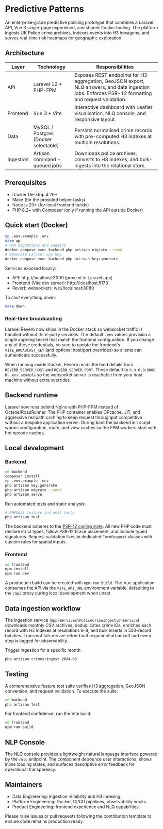# Predictive Patterns

An enterprise-grade predictive policing prototype that combines a Laravel API, Vue 3 single-page experience, and shared 
Docker tooling. The platform ingests UK Police crime archives, indexes events into H3 hexagons, and serves real-time risk 
heatmaps for geographic exploration.

## Architecture

| Layer     | Technology | Responsibilities |
|-----------|------------|------------------|
| API       | Laravel 12 + PHP-FPM | Exposes REST endpoints for H3 aggregation, GeoJSON export, NLQ answers, and data ingestion jobs. Enforces PSR-12 formatting and request validation. |
| Frontend  | Vue 3 + Vite | Interactive dashboard with Leaflet visualisation, NLQ console, and responsive layout. |
| Data      | MySQL / Postgres (Docker selectable) | Persists normalised crime records with pre-computed H3 indexes at multiple resolutions. |
| Ingestion | Artisan command + queued jobs | Downloads police archives, converts to H3 indexes, and bulk-ingests into the relational store. |

## Prerequisites

* Docker Desktop 4.26+
* Make (for the provided helper tasks)
* Node.js 20+ (for local frontend builds)
* PHP 8.2+ with Composer (only if running the API outside Docker)

## Quick start (Docker)

```bash
cp .env.example .env
make up
# Run migrations and seeders
docker compose exec backend php artisan migrate --seed
# Generate Laravel app key
docker compose exec backend php artisan key:generate
```

Services exposed locally:

* API: http://localhost:3000 (proxied to Laravel app)
* Frontend (Vite dev server): http://localhost:5173
* Reverb websockets: ws://localhost:8080

To shut everything down:

```bash
make down
```

### Real-time broadcasting

Laravel Reverb now ships in the Docker stack so websocket traffic is handled without third-party services. The default 
`.env` values provision a single app/key/secret that match the frontend configuration. If you change any of these credentials,
be sure to update the frontend's `VITE_BROADCAST_KEY` (and optional host/port overrides) so clients can authenticate successfully.

When running inside Docker, Reverb reads the bind details from `REVERB_SERVER_HOST` and `REVERB_SERVER_PORT`. These default
to `0.0.0.0:8080` in `.env.example` so the websocket server is reachable from your host machine without extra overrides.

## Backend runtime

Laravel now runs behind Nginx with PHP-FPM instead of Octane/RoadRunner. The PHP container enables OPcache, JIT, and aggressive
realpath caching to keep request throughput competitive without a bespoke application server. During boot the backend init script
warms configuration, route, and view caches so the FPM workers start with hot opcode caches.

## Local development

### Backend

```bash
cd backend
composer install
cp .env.example .env
php artisan key:generate
php artisan migrate --seed
php artisan serve
```

Run automated tests and static analysis:

```bash
# PHPUnit feature and unit tests
php artisan test
```

The backend adheres to the [PSR-12 coding style](https://www.php-fig.org/psr/psr-12/). All new PHP code must declare strict types, follow PSR-12 brace 
placement, and include typed signatures. Request validation lives in dedicated `FormRequest` classes with custom rules 
for spatial inputs.

### Frontend

```bash
cd frontend
npm install
npm run dev
```

A production build can be created with `npm run build`. The Vue application consumes the API via the `VITE_API_URL` environment
variable, defaulting to the `/api` proxy during local development when unset.

## Data ingestion workflow

The ingestion service (`App\Services\PoliceCrimeIngestionService`) downloads monthly CSV archives, deduplicates crime IDs,
enriches each record with H3 indexes at resolutions 6–8, and bulk inserts in 500-record batches. Transient failures are 
retried with exponential backoff and every step is logged for observability.

Trigger ingestion for a specific month:

```bash
php artisan crimes:ingest 2024-03
```

## Testing

A comprehensive feature test suite verifies H3 aggregation, GeoJSON conversion, and request validation. To execute the suite:

```bash
cd backend
php artisan test
```

For frontend confidence, run the Vite build:

```bash
cd frontend
npm run build
```

## NLP Console

The NLQ console provides a lightweight natural language interface powered by the `/nlq` endpoint. The component debounce
user interactions, shows inline loading states, and surfaces descriptive error feedback for operational transparency.

## Maintainers

* Data Engineering: ingestion reliability and H3 indexing.
* Platform Engineering: Docker, CI/CD pipelines, observability hooks.
* Product Engineering: frontend experience and NLQ capabilities.

Please raise issues or pull requests following the contribution template to ensure code remains production ready.
